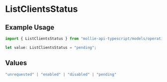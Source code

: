 # ListClientsStatus

## Example Usage

```typescript
import { ListClientsStatus } from "mollie-api-typescript/models/operations";

let value: ListClientsStatus = "pending";
```

## Values

```typescript
"unrequested" | "enabled" | "disabled" | "pending"
```